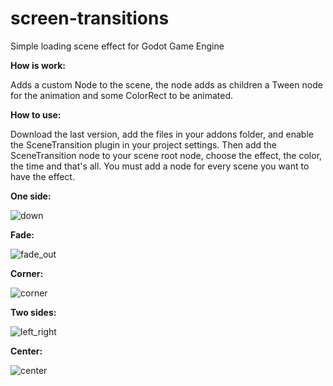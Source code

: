 # screen-transitions
Simple loading scene effect for Godot Game Engine

**How is work:**

Adds a custom Node to the scene, the node adds as children a Tween node for the animation and some ColorRect to be animated.

**How to use:**

Download the last version, add the files in your addons folder, and enable the SceneTransition plugin in your project settings. Then add the SceneTransition node to your scene root node, choose the effect, the color, the time and that's all. You must add a node for every scene you want to have the effect.



**One side:**

![down](https://user-images.githubusercontent.com/30623869/173453144-50b3b16d-0bd4-4ee4-9ba8-2260b9b66ae8.gif)

**Fade:**

![fade_out](https://user-images.githubusercontent.com/30623869/173453573-6f5daec1-ae74-4f7a-a12e-dbab3322adbf.gif)

**Corner:**

![corner](https://user-images.githubusercontent.com/30623869/173454286-5ea384ce-b447-4dd8-8012-16a22ae5e7d6.gif)

**Two sides:**

![left_right](https://user-images.githubusercontent.com/30623869/173457291-19510cbc-b977-4fc7-83e2-b5c4676fdb4d.gif)

**Center:**

![center](https://user-images.githubusercontent.com/30623869/173457788-c71cc673-e52f-4687-9bc2-e51b6e217dad.gif)
